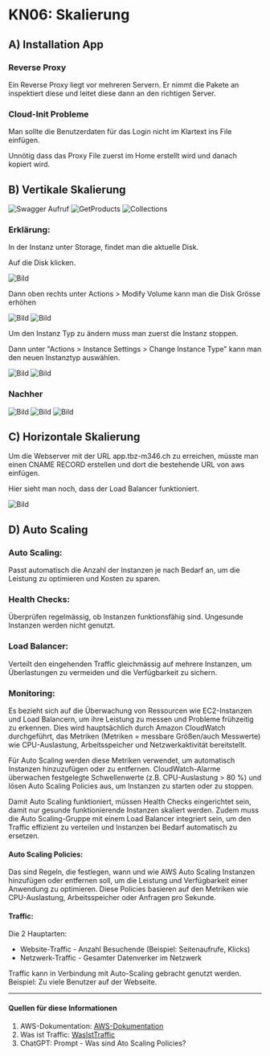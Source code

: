 # KN06: Skalierung

## A) Installation App 

### Reverse Proxy
Ein Reverse Proxy liegt vor mehreren Servern. Er nimmt die Pakete an inspektiert diese und leitet diese dann an den richtigen Server.

### Cloud-Init Probleme
Man sollte die Benutzerdaten für das Login nicht im Klartext ins File einfügen.

Unnötig dass das Proxy File zuerst im Home erstellt wird und danach kopiert wird.

## B) Vertikale Skalierung

![Swagger Aufruf](Swagger.png)
![GetProducts](GetProducts.png)
![Collections](Auszug_Collection.png)

### Erklärung:

In der Instanz unter Storage, findet man die aktuelle Disk.

Auf die Disk klicken.

![Bild](Bild.jpg)

Dann oben rechts unter Actions > Modify Volume kann man die Disk Grösse erhöhen

![Bild](Bild2.png)
![Bild](Bild3.jpg)

Um den Instanz Typ zu ändern muss man zuerst die Instanz stoppen.

Dann unter "Actions > Instance Settings > Change Instance Type" kann man den neuen Instanztyp auswählen.

![Bild](Bild4.png)
![Bild](Bild5.png)

### Nachher

![Bild](Bild6.png)
![Bild](Bild7.png)
![Bild](Bild8.jpg)

## C) Horizontale Skalierung

Um die Webserver mit der URL app.tbz-m346.ch zu erreichen, müsste man einen CNAME RECORD erstellen und dort die bestehende URL von aws einfügen.

Hier sieht man noch, dass der Load Balancer funktioniert.

![Bild](Bild9.png)


## D) Auto Scaling

### Auto Scaling:
Passt automatisch die Anzahl der Instanzen je nach Bedarf an, um die Leistung zu optimieren und Kosten zu sparen.

### Health Checks:
Überprüfen regelmässig, ob Instanzen funktionsfähig sind. Ungesunde Instanzen werden nicht genutzt.

### Load Balancer:
Verteilt den eingehenden Traffic gleichmässig auf mehrere Instanzen, um Überlastungen zu vermeiden und die Verfügbarkeit zu sichern.


### Monitoring:
Es bezieht sich auf die Überwachung von Ressourcen wie EC2-Instanzen und Load Balancern, um ihre Leistung zu messen und Probleme frühzeitig zu erkennen. Dies wird hauptsächlich durch Amazon CloudWatch durchgeführt, das Metriken (Metriken = messbare Größen/auch Messwerte) wie CPU-Auslastung, Arbeitsspeicher und Netzwerkaktivität bereitstellt. 

Für Auto Scaling werden diese Metriken verwendet, um automatisch Instanzen hinzuzufügen oder zu entfernen. CloudWatch-Alarme überwachen festgelegte Schwellenwerte (z.B. CPU-Auslastung > 80 %) und lösen Auto Scaling Policies aus, um Instanzen zu starten oder zu stoppen.

Damit Auto Scaling funktioniert, müssen Health Checks eingerichtet sein, damit nur gesunde funktionierende Instanzen skaliert werden. Zudem muss die Auto Scaling-Gruppe mit einem Load Balancer integriert sein, um den Traffic effizient zu verteilen und Instanzen bei Bedarf automatisch zu ersetzen.

#### Auto Scaling Policies:
Das sind Regeln, die festlegen, wann und wie AWS Auto Scaling Instanzen hinzufügen oder entfernen soll, um die Leistung und Verfügbarkeit einer Anwendung zu optimieren. Diese Policies basieren auf den Metriken wie CPU-Auslastung, Arbeitsspeicher oder Anfragen pro Sekunde.

#### Traffic:
Die 2 Hauptarten:
- Website-Traffic - Anzahl Besuchende (Beispiel: Seitenaufrufe, Klicks)
- Netzwerk-Traffic - Gesamter Datenverker im Netzwerk

Traffic kann in Verbindung mit Auto-Scaling gebracht genutzt werden.
Beispiel: Zu viele Benutzer auf der Webseite.

---

#### Quellen für diese Informationen
1. AWS-Dokumentation: [AWS-Dokumentation](https://docs.aws.amazon.com/autoscaling/ec2/userguide/as-monitoring-features.html)
2. Was ist Traffic: [WasIstTraffic](https://docs.aws.amazon.com/autoscaling/ec2/userguide/as-monitoring-features.html)
3. ChatGPT: Prompt - Was sind Ato Scaling Policies?